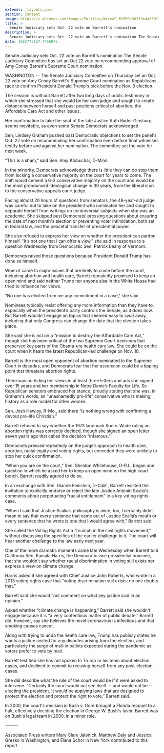 ```yaml
--- 
extends: _layouts.post 
section: content 
image: https://s.abcnews.com/images/Politics/WireAP_62959c303f9e4a359ff895c9aaa6ad1c_16x9_992.jpg 
title: > 
  Senate Judiciary sets Oct. 22 vote on Barrett's nomination 
description: > 
  Senate Judiciary sets Oct. 22 vote on Barrett's nomination The Senate Judiciary Committee has set an Oct 22 vote on recommending approval of Amy Coney Barrett's Supreme Court nominationWASHINGTON -- The Senate Judiciary Committee on Thursday set an Oct. 22 vote on Amy Coney Barrett's Supreme Court nomination as Republicans race to confirm President Donald Trump's pick before the Nov. 3 election.Her confirmation to take the seat of the late Justice Ruth Bader Ginsburg seems inevitable, as even some Senate Democrats acknowledged.Sen, Lindsey Graham pushed past Democratic objections to set the panel's Oct. 22 vote on recommending her confirmation even before final witnesses testify before and against her nomination.She called the Voting Rights Act a “triumph in the civil rights movement,” without discussing the specifics of the earlier challenge to it.It would be applying laws that are designed to protect the election and protect the right to vote,” Barrett said. 
date: 1602775157.7466075 
--- 
```

Senate Judiciary sets Oct. 22 vote on Barrett's nomination The Senate Judiciary Committee has set an Oct 22 vote on recommending approval of Amy Coney Barrett's Supreme Court nomination

WASHINGTON -- The Senate Judiciary Committee on Thursday set an Oct. 22 vote on Amy Coney Barrett's Supreme Court nomination as Republicans race to confirm President Donald Trump's pick before the Nov. 3 election.

The session is without Barrett after two long days of public testimony in which she stressed that she would be her own judge and sought to create distance between herself and past positions critical of abortion, the Affordable Care Act and other issues.

Her confirmation to take the seat of the late Justice Ruth Bader Ginsburg seems inevitable, as even some Senate Democrats acknowledged.

Sen, Lindsey Graham pushed past Democratic objections to set the panel's Oct. 22 vote on recommending her confirmation even before final witnesses testify before and against her nomination. The committee set the vote for next week.

“This is a sham," said Sen. Amy Klobuchar, D-Minn.

In the minority, Democrats acknowledge there is little they can do stop them from locking a conservative majority on the court for years to come. The shift would cement a 6-3 conservative majority on the court and would be the most pronounced ideological change in 30 years, from the liberal icon to the conservative appeals court judge.

Facing almost 20 hours of questions from senators, the 48-year-old judge was careful not to take on the president who nominated her and sought to separate herself from writings on controversial subjects when she was an academic. She skipped past Democrats’ pressing questions about ensuring the date of next month's election or preventing voter intimidation, both set in federal law, and the peaceful transfer of presidential power.

She also refused to express her view on whether the president can pardon himself. “It’s not one that I can offer a view," she said in response to a question Wednesday from Democratic Sen. Patrick Leahy of Vermont.

Democrats raised those questions because President Donald Trump has done so himself.

When it came to major issues that are likely to come before the court, including abortion and health care, Barrett repeatedly promised to keep an open mind and said neither Trump nor anyone else in the White House had tried to influence her views.

“No one has elicited from me any commitment in a case," she said.

Nominees typically resist offering any more information than they have to, especially when the president’s party controls the Senate, as it does now. But Barrett wouldn’t engage on topics that seemed easy to swat away, including that only Congress can change the date that the election takes place.

She said she is not on a “mission to destroy the Affordable Care Act,” though she has been critical of the two Supreme Court decisions that preserved key parts of the Obama-era health care law. She could be on the court when it hears the latest Republican-led challenge on Nov. 10.

Barrett is the most open opponent of abortion nominated to the Supreme Court in decades, and Democrats fear that her ascension could be a tipping point that threatens abortion rights.

There was no hiding her views in at least three letters and ads she signed over 15 years and her membership in Notre Dame’s Faculty for Life. So Republican senators embraced her stance, proudly stating that she was, in Graham's words, an “unashamedly pro-life” conservative who is making history as a role model for other women.

Sen. Josh Hawley, R-Mo., said there “is nothing wrong with confirming a devout pro-life Christian.”

Barrett refused to say whether the 1973 landmark Roe v. Wade ruling on abortion rights was correctly decided, though she signed an open letter seven years ago that called the decision “infamous.”

Democrats pressed repeatedly on the judge’s approach to health care, abortion, racial equity and voting rights, but conceded they were unlikely to stop her quick confirmation.

“When you are on the court,” Sen. Sheldon Whitehouse, D-R.I., began one question in which he asked her to keep an open mind on the high court bench. Barrett readily agreed to do so.

In an exchange with Sen. Dianne Feinstein, D-Calif., Barrett resisted the invitation to explicitly endorse or reject the late Justice Antonin Scalia's comments about perpetuating “racial entitlement” in a key voting rights case.

“When I said that Justice Scalia’s philosophy is mine, too, I certainly didn’t mean to say that every sentence that came out of Justice Scalia’s mouth or every sentence that he wrote is one that I would agree with,” Barrett said.

She called the Voting Rights Act a “triumph in the civil rights movement,” without discussing the specifics of the earlier challenge to it. The court will hear another challenge to the law early next year.

One of the more dramatic moments came late Wednesday when Barrett told California Sen. Kamala Harris, the Democratic vice presidential nominee, that she wouldn't say whether racial discrimination in voting still exists nor express a view on climate change.

Harris asked if she agreed with Chief Justice John Roberts, who wrote in a 2013 voting rights case that “voting discrimination still exists; no one doubts that.”

Barrett said she would “not comment on what any justice said in an opinion.”

Asked whether “climate change is happening,” Barrett said she wouldn't engage because it is “a very contentious matter of public debate.” Barrett did, however, say she believes the novel coronavirus is infectious and that smoking causes cancer.

Along with trying to undo the health care law, Trump has publicly stated he wants a justice seated for any disputes arising from the election, and particularly the surge of mail-in ballots expected during the pandemic as voters prefer to vote by mail.

Barrett testified she has not spoken to Trump or his team about election cases, and declined to commit to recusing herself from any post-election cases.

She did describe what the role of the court would be if it were asked to intervene. "Certainly the court would not see itself -- and would not be -- electing the president. It would be applying laws that are designed to protect the election and protect the right to vote,” Barrett said.

In 2000, the court's decision in Bush v. Gore brought a Florida recount to a halt, effectively deciding the election in George W. Bush's favor. Barrett was on Bush's legal team in 2000, in a minor role.

———

Associated Press writers Mary Clare Jalonick, Matthew Daly and Jessica Gresko in Washington, and Elana Schor in New York contributed to this report.
